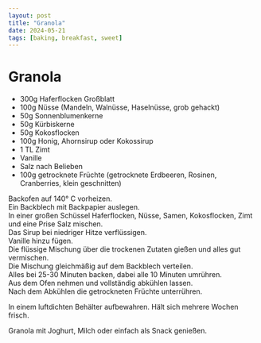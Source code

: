 ```yaml
---
layout: post
title: "Granola"
date: 2024-05-21
tags: [baking, breakfast, sweet]
---
```

# Granola

- 300g Haferflocken Großblatt
- 100g Nüsse (Mandeln, Walnüsse, Haselnüsse, grob gehackt)
- 50g Sonnenblumenkerne
- 50g Kürbiskerne
- 50g Kokosflocken
- 100g Honig, Ahornsirup oder Kokossirup
- 1 TL Zimt
- Vanille
- Salz nach Belieben
- 100g getrocknete Früchte (getrocknete Erdbeeren, Rosinen, Cranberries, klein geschnitten)

Backofen auf 140° C vorheizen.  
Ein Backblech mit Backpapier auslegen.  
In einer großen Schüssel Haferflocken, Nüsse, Samen, Kokosflocken, Zimt und eine Prise Salz mischen.  
Das Sirup bei niedriger Hitze verflüssigen.  
Vanille hinzu fügen.  
Die flüssige Mischung über die trockenen Zutaten gießen und alles gut vermischen.  
Die Mischung gleichmäßig auf dem Backblech verteilen.  
Alles bei 25-30 Minuten backen, dabei alle 10 Minuten umrühren.  
Aus dem Ofen nehmen und vollständig abkühlen lassen.  
Nach dem Abkühlen die getrockneten Früchte unterrühren.  


In einem luftdichten Behälter aufbewahren. Hält sich mehrere Wochen frisch.  

Granola mit Joghurt, Milch oder einfach als Snack genießen.
